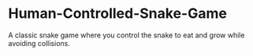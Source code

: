 # Human-Controlled-Snake-Game
A classic snake game where you control the snake to eat and grow while avoiding collisions.

